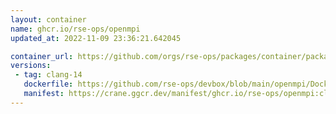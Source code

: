 ```yaml
---
layout: container
name: ghcr.io/rse-ops/openmpi
updated_at: 2022-11-09 23:36:21.642045

container_url: https://github.com/orgs/rse-ops/packages/container/package/openmpi
versions:
 - tag: clang-14
   dockerfile: https://github.com/rse-ops/devbox/blob/main/openmpi/Dockerfile
   manifest: https://crane.ggcr.dev/manifest/ghcr.io/rse-ops/openmpi:clang-14
---
```

